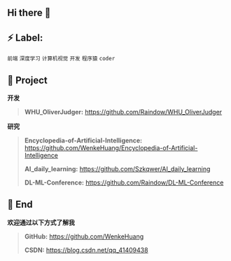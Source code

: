 ## Hi there 👋

<!--
**WenkeHuang/WenkeHuang** is a ✨ _special_ ✨ repository because its `README.md` (this file) appears on your GitHub profile.

Here are some ideas to get you started:

- 🔭 I’m currently working on ...
- 🌱 I’m currently learning ...
- 👯 I’m looking to collaborate on ...
- 🤔 I’m looking for help with ...
- 💬 Ask me about ...
- 📫 How to reach me: ...
- 😄 Pronouns: ...
- ⚡ Fun fact: ...
-->


## ⚡ Label:

`前端`  `深度学习`  `计算机视觉`  `开发`  `程序猿`  `coder`

## :pushpin: Project

**开发**

> **WHU_OliverJudger:** https://github.com/Raindow/WHU_OliverJudger

**研究**

> **Encyclopedia-of-Artificial-Intelligence:** https://github.com/WenkeHuang/Encyclopedia-of-Artificial-Intelligence
>
> **AI_daily_learning:** https://github.com/Szkqwer/AI_daily_learning
>
> **DL-ML-Conference:** https://github.com/Raindow/DL-ML-Conference

## 💬 End

**欢迎通过以下方式了解我**

>
> **GitHub:** https://github.com/WenkeHuang
>
> **CSDN:** https://blog.csdn.net/qq_41409438



